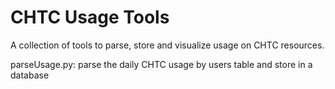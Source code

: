 CHTC Usage Tools
=================

A collection of tools to parse, store and visualize usage on CHTC resources.

parseUsage.py: parse the daily CHTC usage by users table and store in a database

